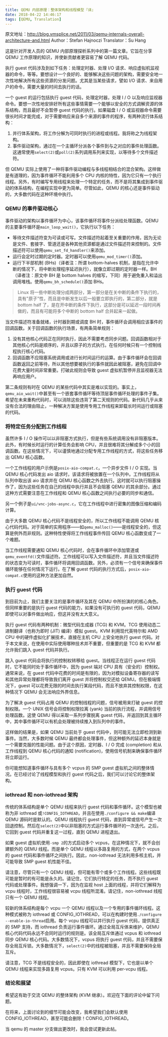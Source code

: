 ```yaml
---
title: QEMU 内部原理：整体架构和线程模型『译』
date: 2018-04-22 14:46:17
tags: [QEMU, Translation]
---
```

原文地址：http://blog.vmsplice.net/2011/03/qemu-internals-overall-architecture-and.html
Author：Stefan Hajnoczi
Translator：Su Hang

这是针对开发人员的 QEMU 内部原理探析系列中的第一篇文章。它旨在分享 QEMU 工作原理的知识，并使新贡献者更容易了解 QEMU 代码。

执行 guest 代码涉及到如下任务：处理定时器、处理 I/O 请求、响应虚拟机监视器的命令，等等。要想设计一个良好的、能够解决这些问题的架构，需要安全地一次性地解决所有这些资源的分发问题。尤其是当某些请求，譬如 I/O 请求、来自用户的命令，需要大量的时间去执行的话。

一个 guest 的运行包括执行 guest 代码，处理定时器，处理 I / O 以及响应监视器命令。要想一次性地安排好所有这些事情需要一个能够以安全的方式调解资源的体系结构，而且最好不会暂停 guest 代码的执行。如果磁盘 I / O 或监视器命令需要很长时间才能完成，对于需要响应来自多个来源的事件的程序，有两种流行体系结构：

1. 并行体系架构，将工作分解为可同时执行的进程或线程。我将称之为线程架构。
2.  事件驱动架构，通过在一个主循环分派各个事件到与之对应的事件处理函数。这通常使用`select(2)`或`poll(2)`系列调用系列来实现，以等待多个文件描述符。

但 QEMU 实际上使用了一种将事件驱动编程与多线程相结合的混合架构。这样做是有道理的，因为事件循环不能利用多个 CPU 内核的特性，因为它只有一个执行线程。另外，有时编写专用线程来处理一个特定的任务，而不是将其集成到事件驱动的体系结构，在编程实现中更为简单。尽管如此，QEMU 的核心还是事件驱动的，大多数代码在这种环境中执行。

### QEMU 的事件驱动核心

事件驱动的架构以事件循环为中心，该事件循环将事件分派给处理函数。QEMU 的主要事件循环是`main_loop_wait()`，它执行以下任务：

* 等待文件描述符变为可读或可写。文件描述符起着至关重要的作用，因为无论是文件、套接字、管道还是各种其他资源都是通过文件描述符来控制的。文件描述符可以使用`qemu_set_fd_handler()`来添加。
* 运行会定时过期的定时器。定时器可以使用`qemu_mod_timer()`添加。
* 运行下半部机制 (BHs)（译者注：所谓 bottom-halves 机制，是指在允许中断的情况下，将中断处理程序延迟执行），就像立即过期的定时器一样。BH（译者注：原文中 BH 是 bottom halves 的缩写，下同）用于避免重入和溢出调用堆栈。使用`qemu_bh_schedule()`添加 BHs。

<!--more-->

> Linux 将一些中断处理分成两部分，第一部分是在关中断的条件下执行的，具有"原子"性，而且是中断发生以后一般要立即执行的，第二部分，就是 bottom half 了，是在开中断的条件下执行，这部分是可以延迟一段时间再做的，而且有可能将多个中断的 bottom half 合并起来一起做。

当文件描述符准备就绪，计时器到期或调度 BH 时，事件循环会调用相应该事件的回调函数。关于回调函数的执行场景，有两条简单规则：
1.  没有其他核心代码正在同时执行，因此不需要考虑同步问题。回调函数相对于其他核心代码是顺序的，并且以原子的方式执行。在任何时候只有一个控制线程执行核心代码。
2.  回调函数不应阻塞系统调用或进行长时间运行的运算。由于事件循环会在回调函数返回之前等待，所以其他想要被执行的事件就因此被阻塞，避免在回调中花费大量时间非常重要。打破此规则会导致 guest 虚拟机暂停并且监视器无法再响应用户。

第二条规则有时在 QEMU 的某些代码中其实是难以实现的。事实上，`qemu_aio_wait()`中甚至有一个嵌套事件循环等待顶层事件循环处理的事件子集。希望在未来重构代码时，可以消除这些违背了第二天规则的代码。新代码几乎从来没有合法的理由阻止，一种解决方案是使用专用工作线程来卸载长时间运行或阻塞的代码。

### 将特定任务分配到工作线程

虽然许多 I / O 操作可以以非阻塞方式执行，但是有些系统调用没有非阻塞版本。此外，有时候长时运行的计算任务会影响 CPU，并且很难将其分解成多个小的回调函数。在这些情况下，可以谨慎地通过分配专用工作线程的方式，将这些任务移出 QEMU 核心函数。

一个工作线程的用户示例是`posix-aio-compat.c`，一个异步文件 I / O 实现。当 QEMU 核心代码发出 aio 请求时，该请求将被放置在一个队列中。工作线程将从队列中取出该 aio 请求并在 QEMU 核心函数之外去执行。这时就可以执行阻塞操作了，因为这些任务在自己的线程中执行并且不会阻塞 QEMU 的其余部分。通过这种方式需要注意在工作线程和 QEMU 核心函数之间执行必要的同步和通信。

另一个例子是`ui/vnc-jobs-async.c`，它在工作线程中进行密集的图像压缩和编码计算。

由于大多数 QEMU 核心代码不是线程安全的，所以工作线程不能调用 QEMU 核心代码代码。对于简单的实用程序——如`qemu_malloc()`——是线程安全的，但这算是例外而非规则。这种特性使得将工作线程事件传回 QEMU 核心函数变成了一个难题。

当工作线程需要通知 QEMU 核心代码时，会在事件循环中添加管道或`qemu_eventfd()`文件描述符。工作线程可以写入文件描述符，并且当文件描述符的状态变为可读时，事件循环将调用回调函数。另外，必须有一个信号来确保事件循环能够在任何情况下运行。在了解 guest 代码的执行方式后，`posix-aio-compat.c`使用的这种方法更加自然。

### 执行 guest 代码

到目前为止，我们主要关注的是事件循环及其在 QEMU 中所扮演的的核心角色。但同样重要的是执行 guest 代码的能力，如果没有可执行的 guest 代码，QEMU 即使可以对事件做出响应，但这并没有太大意义。

执行 guest 代码有两种机制：微型代码生成器 (TCG) 和 KVM。TCG 使用动态二进制翻译（也称为即时 (JIT) 编译）模拟 guest。KVM 利用现代英特尔和 AMD CPU 中的硬件虚拟化扩展技术，直接在主机 CPU 上安全地执行 guest 代码。对于本文来说，在使用中实际使用哪种技术并不重要，但重要的是 TCG 和 KVM 都允许我们跳入 guest 代码并执行。

跳入 guest 代码会将执行的控制权转移给 guest。当线程正在运行 guest 代码时，它不能同时处于事件循环中，因为 guest 端对 CPU 具有（安全的）控制权。通常来说，在 guest 代码中花费的时间是有限的，因为对模拟设备寄存器的读写和其他异常处理都将导致我们离开 guest 并将控制权交还给 QEMU。但在极端情况下，guest 可以花费无限的时间去执行某段代码，而且不放弃其控制权限，在这种情况下 QEMU 会无法响应外界信息。

为了解决 guest 代码占用 QEMU 的控制线程的问题，信号被用来打破 guest 的控制权限。一个 UNIX 信号会将控制权限拉离 (yank) 当前的执行流程，并调用信号处理函数。这使 QEMU 得以采取一系列步骤脱离 guest 代码，并返回到其主循环中，其中事件循环可以有机会处理被持续推入到队列中的事件。

这样做的结果是，如果 QEMU 当前处于 guest 代码中，则可能无法立即检测到新事件。当然，大多数时候 QEMU 最终都会处理事件，但这种额外的延迟本身就是一个需要克服的性能问题。由于这个原因，定时器、I / O 完成 (completion) 和从工作线程到 QEMU 核心代码的通知 (notification)，使用信号机制来确保事件循环将立即运行。

你可能想知道事件循环与具有多个 vcpus 的 SMP guest 虚拟机之间的整体情况。在已经讨论了线程模型和执行 guest 代码之后，我们可以讨论它的整体架构。

### iothread 和 non-iothread 架构

传统的体系结构是单个 QEMU 线程来执行 guest 代码和事件循环。这个模型也被称为非 iothread 或`!CONFIG_IOTHREAD`，并且在使用`./configure
&&
make`编译 QEMU 源码时是默认的。QEMU 线程执行 guest 代码，直到异常或信号产生一次回退控制。然后在`select(2)`中以非阻塞的方式运行事件循环的一次迭代。之后，它回到 guest 代码并重复这一过程，直到 QEMU 进程退出。

如果 guest 虚拟机使用`-smp 2`的方式启动多个 vcpus，在这种情况下，就不会创建额外的 QEMU 线程。而是单个 QEMU 线程以多路复用的方式，在两个 vcpus 的 guest 代码和事件循环之间执行。因此，non-iothread 无法利用多核主机，并可能导致 SMP guest 机性能不佳。

请注意，尽管只有一个 QEMU 线程，但可能有零个或多个工作线程。这些线程既可能是暂时的有可能是永久的。请记住，它们执行特定的任务，而不执行 guest 代码或处理事件。我想强调一下，因为在监视 host 上面的线程，并将它们解释为 vcpu 线程时，工作线程很容易被 vcpu 线程所混淆。请记住，non-iothread 线程只有一个 QEMU 线程。

较新的体系结构是每个 vcpu 一个 QEMU 线程以及一个专用的事件循环线程。这种模式被称为 iothread 或 CONFIG_IOTHREAD，可以在构建时使用`./configure --enable-io-thread`启用。每个 vcpu 线程可以并行执行 guest 代码，提供真正的 SMP 支持，而 iothread 负责运行事件循环。通过全局互斥体来维护，QEMU 核心代码代码永远不会同时运行的规则是。该全局互斥体通过 vcpus 和 iothread 同步 QEMU 核心代码。大多数情况下，vcpus 将执行 guest 代码，并且不需要保存全局互斥锁。大多数情况下，`select(2)`中的线程被阻塞，并且不需要保持全局互斥。

请注意，TCG 不是线程安全的，因此即使在 iothread 模型下，它也是以单个 QEMU 线程来实现多路复用 vcpus。只有 KVM 可以利用 per-vcpu 线程。

### 结论和展望
希望这有助于交流 QEMU 的整体架构 (KVM 继承）。欢迎在下面的评论中留下问题。

在将来，上面讨论到的细节可能会改变，我希望我们会默认使用 CONFIG_IOTHREAD，甚至可能会删除！CONFIG_IOTHREAD。

当 qemu 的 master 分支做出更改时，我会尝试更新此帖。

